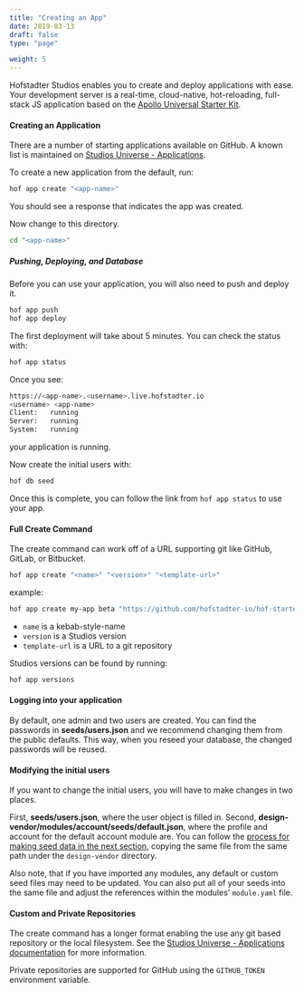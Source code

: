 ```yaml
---
title: "Creating an App"
date: 2019-03-13
draft: false
type: "page"

weight: 5
---
```


Hofstadter Studios enables you to create and deploy applications with ease.
Your development server is a real-time, cloud-native, hot-reloading, full-stack JS application
based on the [Apollo Universal Starter Kit](https://github.com/sysgears/apollo-universal-starter-kit).

#### Creating an Application

There are a number of starting applications available on GitHub.
A known list is maintained on [Studios Universe - Applications](/universe/applications).

To create a new application from the default, run:

```sh
hof app create "<app-name>"
```

You should see a response that indicates the app was created.

Now change to this directory.

```sh
cd "<app-name>"
```

##### Pushing, Deploying, and Database

Before you can use your application,
you will also need to push and deploy it.

```sh
hof app push
hof app deploy
```

The first deployment will take about 5 minutes.
You can check the status with:

```sh
hof app status
```

Once you see:

```sh
https://<app-name>.<username>.live.hofstadter.io
<username> <app-name>
Client:   running
Server:   running
System:   running
```

your application is running.


Now create the initial users with:

```sh
hof db seed
```

Once this is complete,
you can follow the link
from `hof app status`
to use your app.


#### Full Create Command

The create command can work off of a URL supporting git like
GitHub, GitLab, or Bitbucket.

```sh
hof app create "<name>" "<version>" "<template-url>"
```

example:

```sh
hof app create my-app beta "https://github.com/hofstadter-io/hof-starter-app"
```

- `name` is a kebab-style-name
- `version` is a Studios version
- `template-url` is a URL to a git repository

Studios versions can be found by running:

```sh
hof app versions
```

#### Logging into your application

By default, one admin and two users are created.
You can find the passwords in __seeds/users.json__
and we recommend changing them from the public defaults.
This way, when you reseed your database, the changed
passwords will be reused.


#### Modifying the initial users

If you want to change the initial users,
you will have to make changes in two places.

First, __seeds/users.json__, where the user object is filled in.
Second, __design-vendor/modules/account/seeds/default.json__,
where the profile and account for the default account module are.
You can follow the [process for making seed data in the next section](/getting-started/designing/#adding-seed-data),
copying the same file from the same path under the `design-vendor` directory.

Also note, that if you have imported any modules,
any default or custom seed files may need to be updated.
You can also put all of your seeds into the same file
and adjust the references within the modules’ `module.yaml` file.


#### Custom and Private Repositories

The create command has a longer format enabling the use
any git based repository or the local filesystem.
See the [Studios Universe - Applications documentation](/universe/applications) for more information.

Private repositories are supported for GitHub using
the `GITHUB_TOKEN` environment variable.

